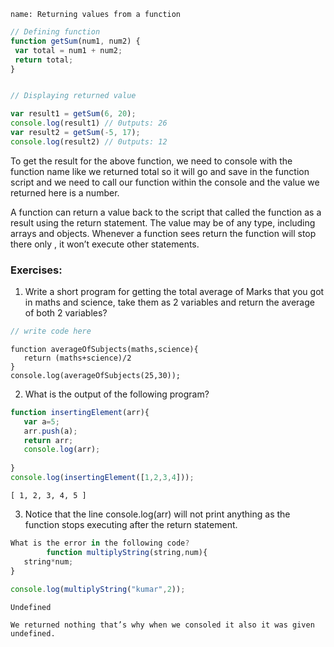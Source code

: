 ```ngMeta
name: Returning values from a function
```

```javascript
// Defining function
function getSum(num1, num2) {
 var total = num1 + num2;
 return total;
}

```

```javascript

// Displaying returned value

var result1 = getSum(6, 20);
console.log(result1) // 0utputs: 26
var result2 = getSum(-5, 17);
console.log(result2) // 0utputs: 12

```
 
To get the result for the above function, we need to console with the function name like we returned total so it will go and save in the function script and we need to call our function within the console and the value we returned here is a number.
 
A function can return a value back to the script that called the function as a result using the return statement. The value may be of any type, including arrays and objects. Whenever a function sees return the function will stop there only , it won’t execute other statements.


### Exercises:

1. Write a short program for getting the total average of Marks that you got in maths and science, take them as 2 variables and return the average of both 2 variables?

```javascript
// write code here
```
```solution
function averageOfSubjects(maths,science){
   return (maths+science)/2
}
console.log(averageOfSubjects(25,30));
 ```

2. What is the output of the following program?

```javascript
function insertingElement(arr){
   var a=5;
   arr.push(a);
   return arr;
   console.log(arr);
 
}
console.log(insertingElement([1,2,3,4]));

```

```solution
[ 1, 2, 3, 4, 5 ]
```

3. Notice that the line console.log(arr) will not print anything as the function stops executing after the return statement.

```javascript
What is the error in the following code?
		function multiplyString(string,num){
   string*num;
}
 
console.log(multiplyString("kumar",2));
```

```solution
Undefined

We returned nothing that’s why when we consoled it also it was given undefined.
``` 

